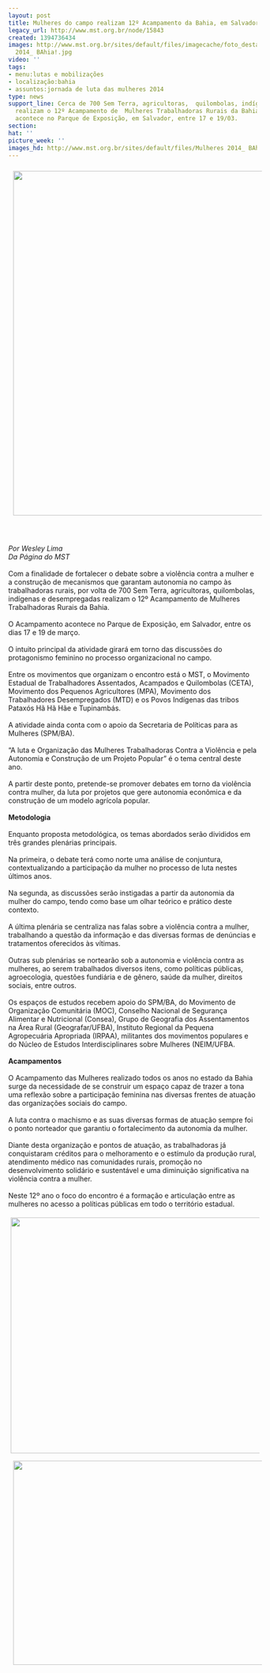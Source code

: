 ```yaml
---
layout: post
title: Mulheres do campo realizam 12º Acampamento da Bahia, em Salvador
legacy_url: http://www.mst.org.br/node/15843
created: 1394736434
images: http://www.mst.org.br/sites/default/files/imagecache/foto_destaque/Mulheres
  2014_ BAhia!.jpg
video: ''
tags:
- menu:lutas e mobilizações
- localização:bahia
- assuntos:jornada de luta das mulheres 2014
type: news
support_line: Cerca de 700 Sem Terra, agricultoras,  quilombolas, indígenas e desempregadas
  realizam o 12º Acampamento de  Mulheres Trabalhadoras Rurais da Bahia. O Acampamento
  acontece no Parque de Exposição, em Salvador, entre 17 e 19/03.
section: 
hat: ''
picture_week: ''
images_hd: http://www.mst.org.br/sites/default/files/Mulheres 2014_ BAhia!.jpg
---
```

<p><img style="margin: 10px;" src="http://www.mst.org.br/sites/default/files/Mulheres%202014_%20BAhia.jpg" alt="" height="697" width="600"></p><p><br><em><br>Por Wesley Lima<br>Da Página do&nbsp;MST</em><br><br>Com a finalidade de fortalecer o debate sobre a violência contra a mulher e a construção de mecanismos que garantam autonomia no campo às trabalhadoras rurais, por volta de 700 Sem Terra, agricultoras, quilombolas, indígenas e desempregadas realizam o 12º Acampamento de Mulheres Trabalhadoras Rurais da Bahia.<br><br>O Acampamento acontece no Parque de Exposição, em Salvador, entre os dias 17 e 19 de março.<br><br>O intuito principal da atividade girará em torno das discussões do protagonismo feminino no processo organizacional no campo.<br><br>Entre os movimentos que organizam o encontro está o MST, o Movimento Estadual de Trabalhadores Assentados, Acampados e Quilombolas (CETA), Movimento dos Pequenos Agricultores (MPA), Movimento dos Trabalhadores Desempregados (MTD) e os Povos Indígenas das tribos Pataxós Hã Hã Hãe e Tupinambás.<br><br>A atividade ainda conta com o apoio da Secretaria de Políticas para as Mulheres (SPM/BA).<br><br>“A luta e Organização das Mulheres Trabalhadoras Contra a Violência e pela Autonomia e Construção de um Projeto Popular” é o tema central deste ano.<br><br>A partir deste ponto, pretende-se promover debates em torno da violência contra mulher, da luta por projetos que gere autonomia econômica e da construção de um modelo agrícola popular.<br><br><strong>Metodologia<br></strong><br>Enquanto proposta metodológica, os temas abordados serão divididos em três grandes plenárias principais. <br><br>Na primeira, o debate terá como norte uma análise de conjuntura, contextualizando a participação da mulher no processo de luta nestes últimos anos.<br><br>Na segunda, as discussões serão instigadas a partir da autonomia da mulher do campo, tendo como base um olhar teórico e prático deste contexto.<br><br>A última plenária se centraliza nas falas sobre a violência contra a mulher, trabalhando a questão da informação e das diversas formas de denúncias e tratamentos oferecidos às vítimas.<br><br>Outras sub plenárias se nortearão sob a autonomia e violência contra as mulheres, ao serem trabalhados diversos itens, como políticas públicas, agroecologia, questões fundiária e de gênero, saúde da mulher, direitos sociais, entre outros.<br><br>Os espaços de estudos recebem apoio do SPM/BA, do Movimento de Organização Comunitária (MOC), Conselho Nacional de Segurança Alimentar e Nutricional (Consea), Grupo de Geografia dos Assentamentos na Área Rural (Geografar/UFBA), Instituto Regional da Pequena Agropecuária Apropriada (IRPAA), militantes dos movimentos populares e do Núcleo de Estudos Interdisciplinares sobre Mulheres (NEIM/UFBA.<br><br><strong>Acampamentos<br></strong><br>O Acampamento das Mulheres realizado todos os anos no estado da Bahia surge da necessidade de se construir um espaço capaz de trazer a tona uma reflexão sobre a participação feminina nas diversas frentes de atuação das organizações sociais do campo.<br><br>A luta contra o machismo e as suas diversas formas de atuação sempre foi o ponto norteador que garantiu o fortalecimento da autonomia da mulher.<br><br>Diante desta organização e pontos de atuação, as trabalhadoras já conquistaram créditos para o melhoramento e o estímulo da produção rural, atendimento médico nas comunidades rurais, promoção no desenvolvimento solidário e sustentável e uma diminuição significativa na violência contra a mulher.<br><br>Neste 12º ano o foco do encontro é a formação e articulação entre as mulheres no acesso a políticas públicas em todo o território estadual.</p><p><img style="margin: 5px; float: left;" src="http://www.mst.org.br/sites/default/files/programa%C3%A7%C3%A3_mulheres_BA_0.jpg" alt="" height="477" width="700"><img style="margin: 10px;" src="http://www.mst.org.br/sites/default/files/programa%C3%A7%C3%A3_mulheres_BA_II.jpg" alt="" height="413" width="662"></p>
